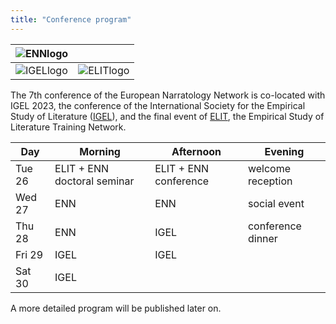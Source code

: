 ```yaml
---
title: "Conference program"
---
```


| ![ENNlogo](/enn_logo.gif) | |
| --------| -------|
| ![IGELlogo](/IGEL_logo2021.png) | ![ELITlogo](/ELIT_full_color.jpg) |

The 7th conference of the European Narratology Network is co-located with IGEL 2023, the conference of the International Society for the Empirical Study of Literature ([IGEL](https://igelsociety.org)), and the final event of [ELIT](https://www.elitnetwork.eu), the Empirical Study of Literature Training Network.

| Day      | Morning                     |  Afternoon             | Evening    |
| -------  | -------------------------- | -----------             | ---------- |
| Tue 26   |  ELIT + ENN doctoral seminar |  ELIT + ENN conference | welcome reception |
| Wed 27   |  ENN                       | ENN                   | social event  |
| Thu 28   |  ENN                         |  IGEL                  | conference dinner |
| Fri 29   |  IGEL                        |  IGEL                  |    |
| Sat 30   |  IGEL                        |                       |    |

A more detailed program will be published later on.
